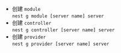 
- 创建 `module`  
`nest g module [server name] server`  
- 创建 `controller`  
`nest g controller [server name] server`  
- 创建 `provider`  
`nest g provider [server name] server`